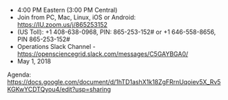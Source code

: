    * 4:00 PM Eastern (3:00 PM Central)
   * Join from PC, Mac, Linux, iOS or Android: https://IU.zoom.us/j/865253152 
   * (US Toll): +1 408-638-0968, PIN: 865-253-152# or +1 646-558-8656, PIN 865-253-152#
   * Operations Slack Channel - https://opensciencegrid.slack.com/messages/C5GAYBGA0/ 
   * May 1, 2018

Agenda: https://docs.google.com/document/d/1hTD1ashX1k18ZgFRrnUqoiev5X_Rv5KGKwYCDTQyou4/edit?usp=sharing


